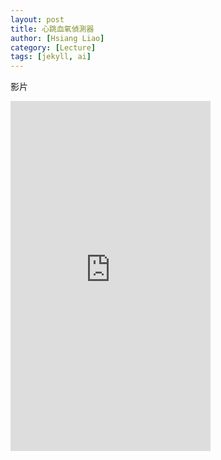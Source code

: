 ```yaml
---
layout: post
title: 心跳血氧偵測器
author: [Hsiang Liao]
category: [Lecture]
tags: [jekyll, ai]
---
```

影片
<iframe width="320" height="560" src="https://www.youtube.com/embed/SDYKTQKOisA" title="2023年5月25日" frameborder="0" allow="accelerometer; autoplay; clipboard-write; encrypted-media; gyroscope; picture-in-picture; web-share" allowfullscreen></iframe>
